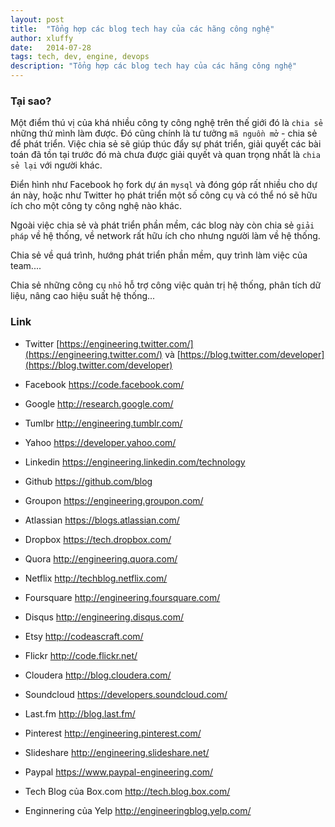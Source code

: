 ```yaml
---
layout: post
title:  "Tổng hợp các blog tech hay của các hãng công nghệ"
author: xluffy
date:   2014-07-28
tags: tech, dev, engine, devops
description: "Tổng hợp các blog tech hay của các hãng công nghệ"
---
```


### Tại sao?

Một điểm thú vị của khá nhiều công ty công nghệ trên thế giới đó là `chia sẻ` những thứ mình làm được. Đó cũng chính là
tư tưởng `mã nguồn mở` - chia sẻ để phát triển. Việc chia sẻ sẽ giúp thúc đẩy sự phát triển, giải quyết các bài toán đã
tồn tại trước đó mà chưa được giải quyết và quan trọng nhất là `chia sẻ lại` với người khác.

Điển hình như Facebook họ fork dự án `mysql` và đóng góp rất nhiều cho dự án này, hoặc như Twitter họ phát triển một số 
công cụ và có thể nó sẽ hữu ích cho một công ty công nghệ nào khác.

Ngoài việc chia sẻ và phát triển phần mềm, các blog này còn chia sẻ `giải pháp` về hệ thống, về network rất hữu ích cho
nhưng người làm về hệ thống.

Chia sẻ về quá trình, hướng phát triển phần mềm, quy trình làm việc của team....

Chia sẻ những công cụ `nhỏ` hỗ trợ công việc quản trị hệ thống, phân tích dữ liệu, nâng cao hiệu suất hệ thống...


### Link

- Twitter [https://engineering.twitter.com/](https://engineering.twitter.com/) và [https://blog.twitter.com/developer](https://blog.twitter.com/developer)

- Facebook https://code.facebook.com/

- Google http://research.google.com/

- Tumlbr http://engineering.tumblr.com/

- Yahoo https://developer.yahoo.com/

- Linkedin https://engineering.linkedin.com/technology

- Github https://github.com/blog

- Groupon https://engineering.groupon.com/

- Atlassian https://blogs.atlassian.com/

- Dropbox https://tech.dropbox.com/

- Quora http://engineering.quora.com/

- Netflix http://techblog.netflix.com/

- Foursquare http://engineering.foursquare.com/

- Disqus http://engineering.disqus.com/

- Etsy http://codeascraft.com/

- Flickr http://code.flickr.net/

- Cloudera http://blog.cloudera.com/

- Soundcloud https://developers.soundcloud.com/

- Last.fm http://blog.last.fm/

- Pinterest http://engineering.pinterest.com/

- Slideshare http://engineering.slideshare.net/

- Paypal https://www.paypal-engineering.com/

- Tech Blog của Box.com http://tech.blog.box.com/

- Enginnering của Yelp http://engineeringblog.yelp.com/

